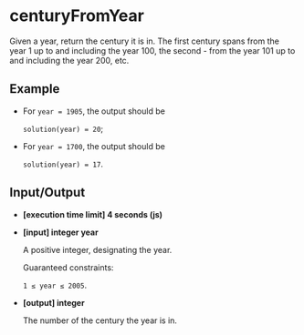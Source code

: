 # centuryFromYear

Given a year, return the century it is in. The first century spans from the year 1 up to and including the year 100, the second - from the year 101 up to and including the year 200, etc.

## Example

- For `year = 1905`, the output should be

    `solution(year) = 20`;

- For `year = 1700`, the output should be

    `solution(year) = 17`.

## Input/Output

- **[execution time limit] 4 seconds (js)**

- **[input] integer year**

	A positive integer, designating the year.

	Guaranteed constraints:

	`1 ≤ year ≤ 2005`.

- **[output] integer**

	The number of the century the year is in.
